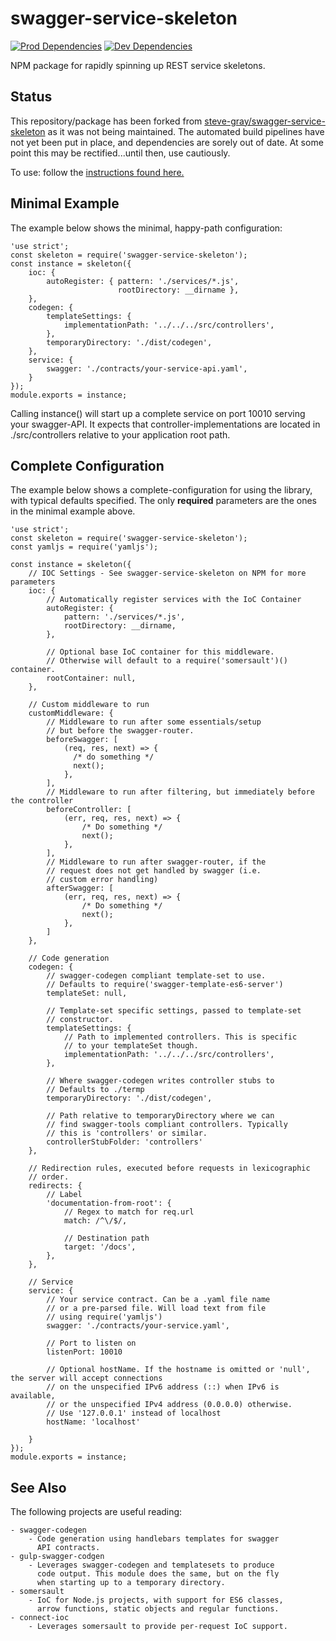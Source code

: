 # swagger-service-skeleton

[![Prod Dependencies](https://david-dm.org/fastbean-au/swagger-service-skeleton/status.svg)](https://david-dm.org/fastbean-au/swagger-service-skeleton)
[![Dev Dependencies](https://david-dm.org/fastbean-au/swagger-service-skeleton/dev-status.svg)](https://david-dm.org/fastbean-au/swagger-service-skeleton#info=devDependencies)

NPM package for rapidly spinning up REST service skeletons. 

## Status
This repository/package has been forked from [steve-gray/swagger-service-skeleton](https://github.com/steve-gray/swagger-service-skeleton)
as it was not being maintained. The automated build pipelines have not yet been put in place, and
dependencies are sorely out of date. At some point this may be rectified...until then, use cautiously.

To use: follow the [instructions found here.](https://coderwall.com/p/q_gh-w/fork-and-patch-npm-moduels-hosted-on-github)

## Minimal Example
The example below shows the minimal, happy-path configuration:

    'use strict';
    const skeleton = require('swagger-service-skeleton');
    const instance = skeleton({
        ioc: {
            autoRegister: { pattern: './services/*.js', 
                            rootDirectory: __dirname },
        },
        codegen: {
            templateSettings: {
                implementationPath: '../../../src/controllers',
            },
            temporaryDirectory: './dist/codegen',
        },
        service: {
            swagger: './contracts/your-service-api.yaml',
        }
    });
    module.exports = instance;

Calling instance() will start up a complete service on port 10010 serving
your swagger-API. It expects that controller-implementations are located
in ./src/controllers relative to your application root path.

## Complete Configuration
The example below shows a complete-configuration for using the library, 
with typical defaults specified. The only __required__ parameters are
the ones in the minimal example above.

    'use strict';
    const skeleton = require('swagger-service-skeleton');
    const yamljs = require('yamljs');

    const instance = skeleton({
        // IOC Settings - See swagger-service-skeleton on NPM for more parameters
        ioc: {
            // Automatically register services with the IoC Container
            autoRegister: {
                pattern: './services/*.js',
                rootDirectory: __dirname,
            },

            // Optional base IoC container for this middleware.
            // Otherwise will default to a require('somersault')() container.
            rootContainer: null,
        },

        // Custom middleware to run
        customMiddleware: {
            // Middleware to run after some essentials/setup
            // but before the swagger-router.
            beforeSwagger: [
                (req, res, next) => {
                  /* do something */
                  next();  
                },
            ],
            // Middleware to run after filtering, but immediately before the controller
            beforeController: [
                (err, req, res, next) => {
                    /* Do something */
                    next();
                },
            ],
            // Middleware to run after swagger-router, if the
            // request does not get handled by swagger (i.e.
            // custom error handling)
            afterSwagger: [
                (err, req, res, next) => {
                    /* Do something */
                    next();
                },
            ]
        },

        // Code generation 
        codegen: {
            // swagger-codegen compliant template-set to use.
            // Defaults to require('swagger-template-es6-server')
            templateSet: null,

            // Template-set specific settings, passed to template-set
            // constructor.
            templateSettings: {
                // Path to implemented controllers. This is specific
                // to your templateSet though.
                implementationPath: '../../../src/controllers',
            },

            // Where swagger-codegen writes controller stubs to
            // Defaults to ./termp
            temporaryDirectory: './dist/codegen',

            // Path relative to temporaryDirectory where we can
            // find swagger-tools compliant controllers. Typically
            // this is 'controllers' or similar.
            controllerStubFolder: 'controllers'
        },

        // Redirection rules, executed before requests in lexicographic
        // order.
        redirects: {
            // Label
            'documentation-from-root': {
                // Regex to match for req.url
                match: /^\/$/,
                
                // Destination path
                target: '/docs',
            },
        },

        // Service 
        service: {
            // Your service contract. Can be a .yaml file name
            // or a pre-parsed file. Will load text from file
            // using require('yamljs')
            swagger: './contracts/your-service.yaml',

            // Port to listen on
            listenPort: 10010

            // Optional hostName. If the hostname is omitted or 'null', the server will accept connections 
            // on the unspecified IPv6 address (::) when IPv6 is available, 
            // or the unspecified IPv4 address (0.0.0.0) otherwise.
            // Use '127.0.0.1' instead of localhost
            hostName: 'localhost'            
             
        }
    });
    module.exports = instance;

## See Also
The following projects are useful reading:

    - swagger-codegen
        - Code generation using handlebars templates for swagger
          API contracts.
    - gulp-swagger-codgen
        - Leverages swagger-codegen and templatesets to produce
          code output. This module does the same, but on the fly
          when starting up to a temporary directory.
    - somersault
        - IoC for Node.js projects, with support for ES6 classes,
          arrow functions, static objects and regular functions.
    - connect-ioc
        - Leverages somersault to provide per-request IoC support.

